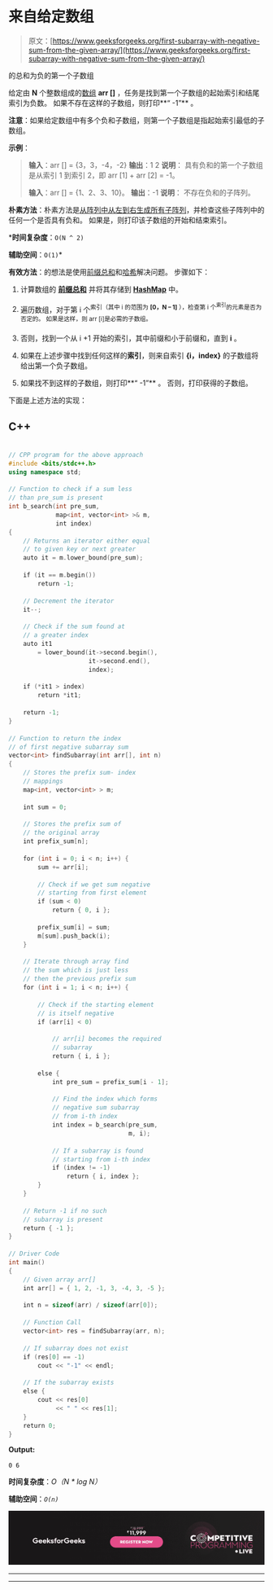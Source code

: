 # 来自给定数组

> 原文：[https://www.geeksforgeeks.org/first-subarray-with-negative-sum-from-the-given-array/](https://www.geeksforgeeks.org/first-subarray-with-negative-sum-from-the-given-array/)

的总和为负的第一个子数组

给定由 **N** 个整数组成的[数组](https://www.geeksforgeeks.org/introduction-to-arrays/) **arr []** ，任务是找到第一个子数组的起始索引和结尾索引为负数。 如果不存在这样的子数组，则打印**“ -1”** 。

**注意**：如果给定数组中有多个负和子数组，则第一个子数组是指起始索引最低的子数组。

**示例**：

> **输入**：arr [] = {3，3，-4，-2}
> **输出**：1 2
> **说明**：
> 具有负和的第一个子数组是从索引 1 到索引 2，即 arr [1] + arr [2] = -1。
> 
> **输入**：arr [] = {1、2、3、10}。
> **输出**：-1
> **说明**：
> 不存在负和的子阵列。

**朴素方法**：朴素方法是[从阵列中从左到右生成所有子阵列](https://www.geeksforgeeks.org/generating-subarrays-using-recursion/)，并检查这些子阵列中的任何一个是否具有负和。 如果是，则打印该子数组的开始和结束索引。

***时间复杂度**：`O(N ^ 2)`

**辅助空间**：`O(1)`*

**有效方法**：的想法是使用[前缀总和](https://www.geeksforgeeks.org/prefix-sum-array-implementation-applications-competitive-programming/)和[哈希](http://www.geeksforgeeks.org/hashing-data-structure/)解决问题。 步骤如下：

1.  计算数组的 [**前缀总和**](https://www.geeksforgeeks.org/prefix-sum-array-implementation-applications-competitive-programming/) 并将其存储到 [**HashMap**](http://www.geeksforgeeks.org/java-util-hashmap-in-java/) 中。

2.  遍历数组，对于第 i 个<sup>索引（其中 i 的范围为 **[0，N – 1]** ），检查第 i 个<sup>索引</sup>的元素是否为 否定的。 如果是这样，则 arr [i]是必需的子数组。</sup>

3.  否则，找到一个从 i +1 开始的索引，其中前缀和小于前缀和，直到 **i** 。

4.  如果在上述步骤中找到任何这样的**索引**，则来自索引 **{i，index}** 的子数组将给出第一个负子数组。

5.  如果找不到这样的子数组，则打印**“ -1”** 。 否则，打印获得的子数组。

下面是上述方法的实现：

## C++

```cpp

// CPP program for the above approach 
#include <bits/stdc++.h> 
using namespace std; 

// Function to check if a sum less 
// than pre_sum is present 
int b_search(int pre_sum, 
             map<int, vector<int> >& m, 
             int index) 
{ 
    // Returns an iterator either equal 
    // to given key or next greater 
    auto it = m.lower_bound(pre_sum); 

    if (it == m.begin()) 
        return -1; 

    // Decrement the iterator 
    it--; 

    // Check if the sum found at 
    // a greater index 
    auto it1 
        = lower_bound(it->second.begin(), 
                      it->second.end(), 
                      index); 

    if (*it1 > index) 
        return *it1; 

    return -1; 
} 

// Function to return the index 
// of first negative subarray sum 
vector<int> findSubarray(int arr[], int n) 
{ 
    // Stores the prefix sum- index 
    // mappings 
    map<int, vector<int> > m; 

    int sum = 0; 

    // Stores the prefix sum of 
    // the original array 
    int prefix_sum[n]; 

    for (int i = 0; i < n; i++) { 
        sum += arr[i]; 

        // Check if we get sum negative 
        // starting from first element 
        if (sum < 0) 
            return { 0, i }; 

        prefix_sum[i] = sum; 
        m[sum].push_back(i); 
    } 

    // Iterate through array find 
    // the sum which is just less 
    // then the previous prefix sum 
    for (int i = 1; i < n; i++) { 

        // Check if the starting element 
        // is itself negative 
        if (arr[i] < 0) 

            // arr[i] becomes the required 
            // subarray 
            return { i, i }; 

        else { 
            int pre_sum = prefix_sum[i - 1]; 

            // Find the index which forms 
            // negative sum subarray 
            // from i-th index 
            int index = b_search(pre_sum, 
                                 m, i); 

            // If a subarray is found 
            // starting from i-th index 
            if (index != -1) 
                return { i, index }; 
        } 
    } 

    // Return -1 if no such 
    // subarray is present 
    return { -1 }; 
} 

// Driver Code 
int main() 
{ 
    // Given array arr[] 
    int arr[] = { 1, 2, -1, 3, -4, 3, -5 }; 

    int n = sizeof(arr) / sizeof(arr[0]); 

    // Function Call 
    vector<int> res = findSubarray(arr, n); 

    // If subarray does not exist 
    if (res[0] == -1) 
        cout << "-1" << endl; 

    // If the subarray exists 
    else { 
        cout << res[0] 
             << " " << res[1]; 
    } 
    return 0; 
} 

```

**Output:**

```
0 6

```

**时间复杂度**：*O（N * log N）*

**辅助空间**：*`O(n)`*

[![competitive-programming-img](img/5211864e7e7a28eeeb039fa5d6073a24.png)](https://practice.geeksforgeeks.org/courses/competitive-programming-live?utm_source=geeksforgeeks&utm_medium=article&utm_campaign=gfg_article_cp)

* * *

* * *



